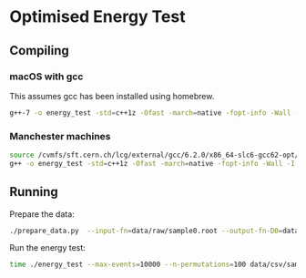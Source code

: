 # Optimised Energy Test

## Compiling

### macOS with gcc

This assumes gcc has been installed using homebrew.

```bash
g++-7 -o energy_test -std=c++1z -Ofast -march=native -fopt-info -Wall -I. energy_test.cpp -fopenmp
```

### Manchester machines

```bash
source /cvmfs/sft.cern.ch/lcg/external/gcc/6.2.0/x86_64-slc6-gcc62-opt/setup.sh
g++ -o energy_test -std=c++1z -Ofast -march=native -fopt-info -Wall -I. energy_test.cpp -fopenmp
```

## Running

Prepare the data:

```bash
./prepare_data.py  --input-fn=data/raw/sample0.root --output-fn-D0=data/csv/sample0-d0.csv --output-fn-D0bar=data/csv/sample0-d0bar.csv
```

Run the energy test:

```bash
time ./energy_test --max-events=10000 --n-permutations=100 data/csv/sample0-d0bar.csv data/csv/sample0-d0.csv
```

